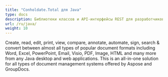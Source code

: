 ```yaml
---
title: "Conholdate.Total для Java"
type: docs
description: Библиотеки классов и API-интерфейсы REST для разработчиков Java для управления и обработки файлов из Word, Excel, PowerPoint, Visio, PDF, CAD и некоторых других категорий в веб-приложениях, настольных или мобильных приложениях. Java-разработчики могут разрабатывать и развертывать на платформах Windows, Linux, MacOS и Android.
url: /ru/java/
weight: 10
---
```


Create, read, edit, print, view, compare, annotate, automate, sign, search & convert between almost all types of popular document formats including Word, Excel, PowerPoint, Email, Visio, PDF, Image, HTML and many more from any Java desktop and web applications. This is an all-in-one solution for all types of document management systems offered by Aspose and GroupDocs.
